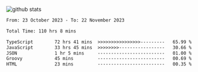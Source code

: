 
![github stats](https://github-readme-stats.vercel.app/api?username=realmahd1&show_icons=true&theme=codeSTACKr&hide_rank=true&count_private=true)

<!--START_SECTION:waka-->

```txt
From: 23 October 2023 - To: 22 November 2023

Total Time: 110 hrs 8 mins

TypeScript        72 hrs 41 mins  >>>>>>>>>>>>>>>>---------   65.99 %
JavaScript        33 hrs 45 mins  >>>>>>>>-----------------   30.66 %
JSON              1 hr 5 mins     -------------------------   01.00 %
Groovy            45 mins         -------------------------   00.69 %
HTML              23 mins         -------------------------   00.35 %
```

<!--END_SECTION:waka-->
